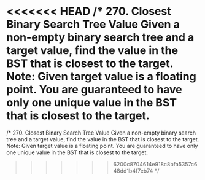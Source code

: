 <<<<<<< HEAD
/*
270. Closest Binary Search Tree Value
Given a non-empty binary search tree and a target value, find the value in the BST that is closest to the target.
Note:
Given target value is a floating point.
You are guaranteed to have only one unique value in the BST that is closest to the target.
=======
/*
270. Closest Binary Search Tree Value
Given a non-empty binary search tree and a target value, find the value in the BST that is closest to the target.
Note:
Given target value is a floating point.
You are guaranteed to have only one unique value in the BST that is closest to the target.
>>>>>>> 6200c8704614e918c8bfa5357c648dd1b4f7eb74
*/